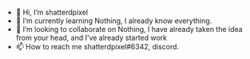 - 👋 Hi, I’m shatterdpixel
- 🌱 I’m currently learning Nothing, I already know everything.
- 💞️ I’m looking to collaborate on Nothing, I have already taken the idea from your head, and I've already started work
- 📫 How to reach me shatterdpixel#6342, discord.

<!---
shatterdpixel-cpu/shatterdpixel-cpu is a ✨ special ✨ repository because its `README.md` (this file) appears on your GitHub profile.
You can click the Preview link to take a look at your changes.
--->
